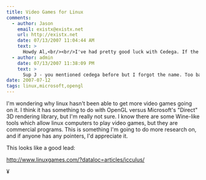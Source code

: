 ```yaml
---
title: Video Games for Linux 
comments:
  - author: Jason
    email: existx@existx.net
    url: http://existx.net
    date: 07/13/2007 11:04:44 AM
    text: >
      Howdy Al,<br/><br/>I've had pretty good luck with Cedega. If the games are popular, they do a pretty good job of supporting them. However, after years of trying to run games with Cedega on Linux. I have a full time dedicated Windows machine for that now.
  - author: admin
    date: 07/13/2007 11:38:09 PM
    text: >
      Sup J - you mentioned cedega before but I forgot the name. Too bad its commercial, but I guess it takes a lot of work to keep up with the games.
date: 2007-07-12
tags: linux,microsoft,opengl
---
```

I'm wondering why linux hasn't been able to get more video games going on it. I think it has something to do with OpenGL versus Microsoft's "Direct" 3D rendering library, but I'm really not sure. I know there are some Wine-like tools which allow linux computers to play video games, but they are commercial programs. This is something I'm going to do more research on, and if anyone has any pointers, I'd appreciate it.

This looks like a good lead:

<a href="http://www.linuxgames.com/?dataloc=articles/icculus/">http://www.linuxgames.com/?dataloc=articles/icculus/</a>

¥

